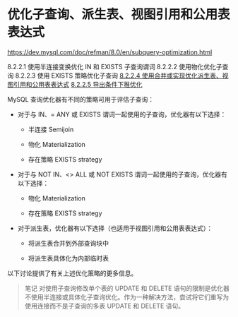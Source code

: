 # 优化子查询、派生表、视图引用和公用表表达式

<https://dev.mysql.com/doc/refman/8.0/en/subquery-optimization.html>

8.2.2.1 使用半连接变换优化 IN 和 EXISTS 子查询谓词
8.2.2.2 使用物化优化子查询
8.2.2.3 使用 EXISTS 策略优化子查询
[8.2.2.4 使用合并或实现优化派生表、视图引用和公用表表达式](通过合并或实现优化派生表、视图引用和公用表表达式.md)
[8.2.2.5 导出条件下推优化](派生条件下推优化.md)

MySQL 查询优化器有不同的策略可用于评估子查询：

- 对于与 IN、= ANY 或 EXISTS 谓词一起使用的子查询，优化器有以下选择：

  - 半连接 Semijoin

  - 物化 Materialization

  - 存在策略 EXISTS strategy

- 对于与 NOT IN、<> ALL 或 NOT EXISTS 谓词一起使用的子查询，优化器有以下选择：

  - 物化 Materialization

  - 存在策略 EXISTS strategy

- 对于派生表，优化器有以下选择（也适用于视图引用和公用表表达式）：

  - 将派生表合并到外部查询块中

  - 将派生表具体化为内部临时表

以下讨论提供了有关上述优化策略的更多信息。

> 笔记
对使用子查询修改单个表的 UPDATE 和 DELETE 语句的限制是优化器不使用半连接或具体化子查询优化。作为一种解决方法，尝试将它们重写为使用连接而不是子查询的多表 UPDATE 和 DELETE 语句。
